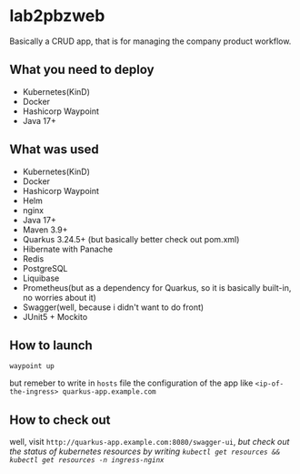 # lab2pbzweb

Basically a CRUD app, that is for managing the company product workflow.

## What you need to deploy
- Kubernetes(KinD)
- Docker
- Hashicorp Waypoint
- Java 17+

## What was used
- Kubernetes(KinD)
- Docker
- Hashicorp Waypoint
- Helm
- nginx
- Java 17+
- Maven 3.9+
- Quarkus 3.24.5+ (but basically better check out pom.xml)
- Hibernate with Panache
- Redis
- PostgreSQL
- Liquibase
- Prometheus(but as a dependency for Quarkus, so it is basically built-in, no worries about it)
- Swagger(well, because i didn't want to do front)
- JUnit5 + Mockito

## How to launch
```shell
waypoint up
```
but remeber to write in ```hosts``` file the configuration of the app like ```<ip-of-the-ingress> quarkus-app.example.com```

## How to check out

well, visit ```http://quarkus-app.example.com:8080/swagger-ui```, _but check out the status of kubernetes resources by writing `kubectl get resources && kubectl get resources -n ingress-nginx`_
